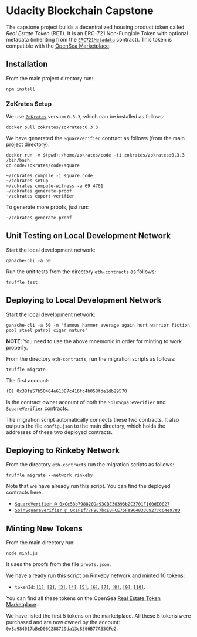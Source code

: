 # Udacity Blockchain Capstone

The capstone project builds a decentralized housing product token called
*Real Estate Token* (RET). It is an ERC-721 Non-Fungible Token with optional
metadata (inheriting from the [`ERC721Metadata`](https://github.com/OpenZeppelin/openzeppelin-solidity/blob/master/contracts/token/ERC721/ERC721Metadata.sol) contract).
This token is compatible with the [OpenSea Marketplace](https://opensea.io/).

## Installation

From the main project directory run:

```
npm install
```

### ZoKrates Setup

We use [`ZoKrates`](https://github.com/Zokrates/ZoKrates) version `0.3.3`,
which can be installed as follows:

```
docker pull zokrates/zokrates:0.3.3
```

We have generated the `SquareVerifier` contract as follows
(from the main project directory):

```
docker run -v $(pwd):/home/zokrates/code -ti zokrates/zokrates:0.3.3 /bin/bash
cd code/zokrates/code/square

~/zokrates compile -i square.code
~/zokrates setup
~/zokrates compute-witness -a 69 4761
~/zokrates generate-proof
~/zokrates export-verifier
```

To generate more proofs, just run:

```
~/zokrates generate-proof
```

## Unit Testing on Local Development Network

Start the local development network:

```
ganache-cli -a 50
```

Run the unit tests from the directory `eth-contracts` as follows:

```
truffle test
```

## Deploying to Local Development Network

Start the local development network:

```
ganache-cli -a 50 -m 'famous hammer average again hurt warrior fiction pool steel patrol cigar nature'
```

**NOTE**: You need to use the above mnemonic in order for minting to work properly.

From the directory `eth-contracts`, run the migration scripts as follows:

```
truffle migrate
```

The first account:

```
(0) 0x38fe57b50464e61387c416fc4b058fde1db29570
```

Is the contract owner account of both the `SolnSquareVerifier` and
`SquareVerifier` contracts.

The migration script automatically connects these two contracts.
It also outputs the file `config.json` to the main directory, which
holds the addresses of these two deployed contracts.

## Deploying to Rinkeby Network

From the directory `eth-contracts` run the migration scripts as follows:

```
truffle migrate --network rinkeby
```

Note that we have already run this script. You can find the deployed contracts
here:

* [`SquareVerifier @ 0xCc58b798820Da93CBE36393b2C3701F100dE0027`](https://rinkeby.etherscan.io/address/0xCc58b798820Da93CBE36393b2C3701F100dE0027)
* [`SolnSquareVerifier @ 0x1F1f77F9C7bcE0FCE75Fa96483309277c64e978D`](https://rinkeby.etherscan.io/address/0x1F1f77F9C7bcE0FCE75Fa96483309277c64e978D)

## Minting New Tokens

From the main directory run:

```
node mint.js
```

It uses the proofs from the file `proofs.json`.

We have already run this script on Rinkeby network and minted 10 tokens:

* `tokenId`:
[`[1]`](https://rinkeby.opensea.io/assets/0x1f1f77f9c7bce0fce75fa96483309277c64e978d/1),
[`[2]`](https://rinkeby.opensea.io/assets/0x1f1f77f9c7bce0fce75fa96483309277c64e978d/2),
[`[3]`](https://rinkeby.opensea.io/assets/0x1f1f77f9c7bce0fce75fa96483309277c64e978d/3),
[`[4]`](https://rinkeby.opensea.io/assets/0x1f1f77f9c7bce0fce75fa96483309277c64e978d/4),
[`[5]`](https://rinkeby.opensea.io/assets/0x1f1f77f9c7bce0fce75fa96483309277c64e978d/5),
[`[6]`](https://rinkeby.opensea.io/assets/0x1f1f77f9c7bce0fce75fa96483309277c64e978d/6),
[`[7]`](https://rinkeby.opensea.io/assets/0x1f1f77f9c7bce0fce75fa96483309277c64e978d/7),
[`[8]`](https://rinkeby.opensea.io/assets/0x1f1f77f9c7bce0fce75fa96483309277c64e978d/8),
[`[9]`](https://rinkeby.opensea.io/assets/0x1f1f77f9c7bce0fce75fa96483309277c64e978d/9),
[`[10]`](https://rinkeby.opensea.io/assets/0x1f1f77f9c7bce0fce75fa96483309277c64e978d/10).

You can find all these tokens on the OpenSea
[Real Estate Token Marketplace](https://rinkeby.opensea.io/assets/realestatetoken).

We have listed the first 5 tokens on the marketplace. All these 5 tokens were
purchased and are now owned by the account:
[`0x8a984017bBeD06C288729da13c8306B77A65CFe2`](https://rinkeby.opensea.io/accounts/0x8a984017bbed06c288729da13c8306b77a65cfe2).
